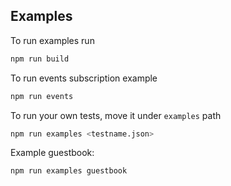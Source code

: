 ## Examples

To run examples run

```bash
npm run build

```

To run events subscription example

```bash
npm run events
```

To run your own tests, move it under `examples` path

```bash
npm run examples <testname.json>
```

Example guestbook:

```bash
npm run examples guestbook
```
